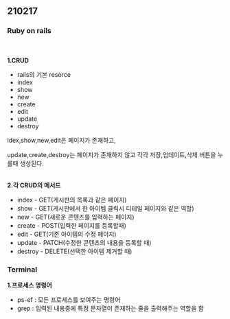 <h2>210217</h2>

<h3>Ruby on rails</h3><br>
<br>
<b>1.CRUD</b>
<ul>
    <li>rails의 기본 resorce</li>
    <li>index</li>
    <li>show</li>
    <li>new</li>
    <li>create</li>
    <li>edit</li>
    <li>update</li>
    <li>destroy</li>
</ul>

<p>idex,show,new,edit은 페이지가 존재하고,</p> 
<p>update,create,destroy는 페이지가 존재하지 않고 각각 저장,업데이트,삭제 버튼을 누를때 생성된다.</p>

<br>
<b>2.각 CRUD의 메서드</b>
<ul>
    <li>index - GET(게시판의 목록과 같은 페이지)</li>
    <li>show - GET(게시판에서 한 아이템 클릭시 디테일 페이지와 같은 역할)</li>
    <li>new - GET(새로운 콘텐츠를 입력하는 페이지) </li>
    <li>create - POST(입력한 페이지를 등록할때)</li>
    <li>edit - GET(기존 아이템의 수정 페이지)</li>
    <li>update - PATCH(수정한 콘텐츠의 내용을 등록할 때)</li>
    <li>destroy - DELETE(선택한 아이템 제거할 때)</li>
</ul>

<h3>Terminal</h3>
<b>1.프로세스 명령어</b>
<ul>
    <li>ps-ef : 모든 프로세스를 보여주는 명령어</li>
    <li>grep : 입력된 내용중에 특정 문자열이 존재하는 줄을 출력해주는 역할을 함</li>
</ul>
